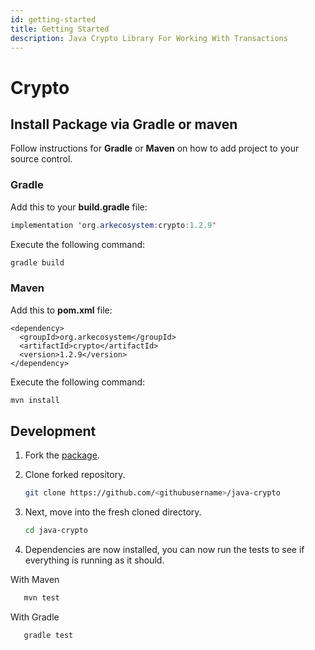 ```yaml
---
id: getting-started
title: Getting Started
description: Java Crypto Library For Working With Transactions
---
```


# Crypto

## Install Package via Gradle or maven

Follow instructions for **Gradle** or **Maven** on how to add project to your source control.

### Gradle

Add this to your **build.gradle** file:

```java
implementation 'org.arkecosystem:crypto:1.2.9'
```

Execute the following command:

```bash
gradle build
```

### Maven

Add this to **pom.xml** file:

```markup
<dependency>
  <groupId>org.arkecosystem</groupId>
  <artifactId>crypto</artifactId>
  <version>1.2.9</version>
</dependency> 
```

Execute the following command:

```bash
mvn install
```

## Development

1. Fork the [package](https://github.com/ARKEcosystem/java-crypto).
2. Clone forked repository.

   ```bash
   git clone https://github.com/<githubusername>/java-crypto
   ```

3. Next, move into the fresh cloned directory.

   ```bash
   cd java-crypto
   ```

4. Dependencies are now installed, you can now run the tests to see if everything is running as it should.

With Maven

```bash
   mvn test
```

With Gradle

```bash
   gradle test
```

